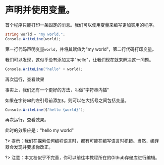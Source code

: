 # 声明并使用变量。

首个程序只能打印一条固定的消息。我们可以使用变量来编写更加实用的程序。
```C#
string world = "my world.";
Console.WriteLine(world);
```
第一行代码声明变量`world`，并将其赋值为"my world"，第二行代码打印变量。

我们可以发现，这似乎没有添加文字"hello"，让我们现在就来解决这一问题。
```C#
Console.WriteLine("hello" + world);
```
再次运行，查看效果

事实上，我们还有一个更好的方法，叫做"字符串内插"

如果在字符串的左引号前添加`$`，则可以在大括号之间包括变量。
```C#
Console.WriteLine($"hello {world}");
```
再次运行，查看效果。

此时的效果应是："hello my world"

?> 提示：我们在探索任何编程语言时，都有可能在编写语言时犯错。当然，编译器会发现并要求你改正。

?> 注意：本文档似乎不完善，你可以前往本教程所在的Github存储库进行编辑。